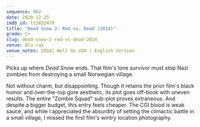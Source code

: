 ```yaml
---
sequence: 962
date: 2020-12-25
imdb_id: tt2832470
title: "Dead Snow 2: Red vs. Dead (2014)"
grade: C+
slug: dead-snow-2-red-vs-dead-2014
venue: Blu-ray
venue_notes: 2014| Well Go USA | English Version
---
```


Picks up where <span data-imdb-id="tt1278340">_Dead Snow_</span> ends. That film's lone survivor must stop Nazi zombies from destroying a small Norwegian village.

<!-- end -->

Not without charm, but disappointing. Though it retains the prior film's black humor and over-the-top gore aesthetic, its plot goes off-book with uneven results. The entire "Zombie Squad" sub-plot proves extraneous. And despite a bigger budget, this entry feels cheaper. The CGI blood is weak sauce, and while I appreciated the absurdity of setting the climactic battle in a small village, I missed the first film's wintry location photography.
